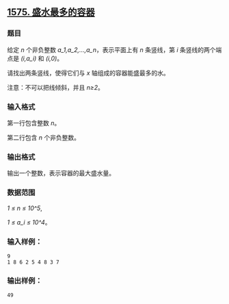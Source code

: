 ## [1575. 盛水最多的容器](https://www.acwing.com/problem/content/1577/)

### 题目

给定 *n* 个非负整数 *a_1,a_2,…,a_n*，表示平面上有 *n* 条竖线，第 *i* 条竖线的两个端点是 *(i,a_i)* 和 *(i,0)*。

请找出两条竖线，使得它们与 *x* 轴组成的容器能盛最多的水。

注意：不可以把线倾斜，并且 *n≥2*。

### 输入格式

第一行包含整数 *n*。

第二行包含 *n* 个非负整数。

### 输出格式

输出一个整数，表示容器的最大盛水量。

### 数据范围

*1 ≤ n ≤ 10^5*,

*1 ≤ a_i ≤ 10^4*。

### 输入样例：

```
9
1 8 6 2 5 4 8 3 7
```

### 输出样例：

```
49
```
